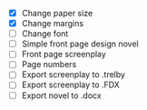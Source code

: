 - [x] Change paper size
- [x] Change margins
- [ ] Change font
- [ ] Simple front page design novel
- [ ] Front page screenplay
- [ ] Page numbers
- [ ] Export screenplay to .trelby
- [ ] Export screenplay to .FDX
- [ ] Export novel to .docx
